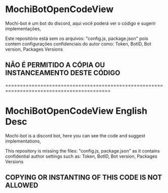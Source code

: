 # MochiBotOpenCodeView
Mochi-bot é um bot do discord,
aqui você poderá ver o código e sugerir implementações, 

Este repositório está sem os arquivos: "config.js, package.json" pois contem configurações confidenciais do autor como:
Token, BotID, Bot version, Packages Versions

## NÃO É PERMITIDO A CÓPIA OU INSTANCEAMENTO DESTE CÓDIGO

==========================================================================================

# MochiBotOpenCodeView English Desc

Mochi-bot is a discord bot,
here you can see the code and suggest implementations,

This repository is missing the files: "config.js, package.json" as it contains confidential author settings such as:
Token, BotID, Bot version, Packages Versions

## COPYING OR INSTANTING OF THIS CODE IS NOT ALLOWED
